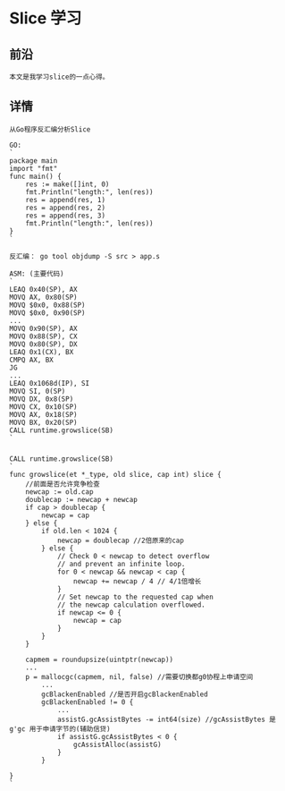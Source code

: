 # Slice 学习

## 前沿
	本文是我学习slice的一点心得。

## 详情
	从Go程序反汇编分析Slice

	GO:
	`
	package main
	import "fmt"
	func main() {
		res := make([]int, 0)
		fmt.Println("length:", len(res))
		res = append(res, 1)
		res = append(res, 2)
		res = append(res, 3)
		fmt.Println("length:", len(res))
	}	
	`

	反汇编： go tool objdump -S src > app.s

	ASM: (主要代码)
	`
	LEAQ 0x40(SP), AX
	MOVQ AX, 0x80(SP)
	MOVQ $0x0, 0x88(SP)
	MOVQ $0x0, 0x90(SP)
	...
	MOVQ 0x90(SP), AX
	MOVQ 0x88(SP), CX
	MOVQ 0x80(SP), DX
	LEAQ 0x1(CX), BX
	CMPQ AX, BX
	JG
	...
	LEAQ 0x1068d(IP), SI
	MOVQ SI, 0(SP)
	MOVQ DX, 0x8(SP)
	MOVQ CX, 0x10(SP)
	MOVQ AX, 0x18(SP)
	MOVQ BX, 0x20(SP)
	CALL runtime.growslice(SB)
	`	

###
	CALL runtime.growslice(SB)
	`
	func growslice(et *_type, old slice, cap int) slice {
		//前面是否允许竞争检查
		newcap := old.cap
		doublecap := newcap + newcap
		if cap > doublecap {
			newcap = cap 
		} else {
			if old.len < 1024 {
				newcap = doublecap //2倍原来的cap
			} else {
				// Check 0 < newcap to detect overflow
				// and prevent an infinite loop.
				for 0 < newcap && newcap < cap {
					newcap += newcap / 4 // 4/1倍增长
				}
				// Set newcap to the requested cap when
				// the newcap calculation overflowed.
				if newcap <= 0 {
					newcap = cap
				}
			}
		}

		capmem = roundupsize(uintptr(newcap))
		...
		p = mallocgc(capmem, nil, false) //需要切换都g0协程上申请空间
			...
			gcBlackenEnabled //是否开启gcBlackenEnabled
			gcBlackenEnabled != 0 {
				...
				assistG.gcAssistBytes -= int64(size) //gcAssistBytes 是g'gc 用于申请字节的(辅助信贷)
				if assistG.gcAssistBytes < 0 {
		 			gcAssistAlloc(assistG)
				}
			}

	}
	`
		
